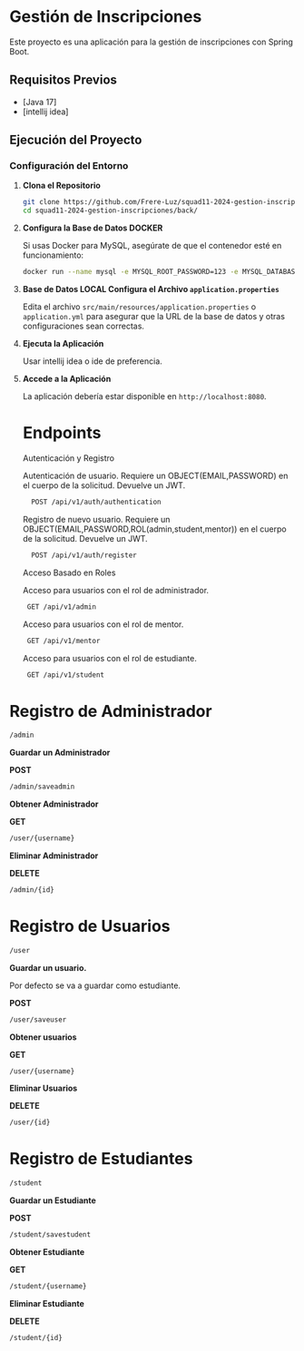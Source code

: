 # Gestión de Inscripciones

Este proyecto es una aplicación para la gestión de inscripciones con Spring Boot.

## Requisitos Previos

- [Java 17]
- [intellij idea]

## Ejecución del Proyecto

### Configuración del Entorno

1. **Clona el Repositorio**

    ```bash
    git clone https://github.com/Frere-Luz/squad11-2024-gestion-inscripciones/new/develop-back-cristian?filename=README.md
    cd squad11-2024-gestion-inscripciones/back/
    ```

2. **Configura la Base de Datos DOCKER**

    Si usas Docker para MySQL, asegúrate de que el contenedor esté en funcionamiento:

    ```bash
    docker run --name mysql -e MYSQL_ROOT_PASSWORD=123 -e MYSQL_DATABASE=squad -p 3306:3306 -d mysql:8
    ```

3. **Base de Datos LOCAL Configura el Archivo `application.properties`**

    Edita el archivo `src/main/resources/application.properties` o `application.yml` para asegurar que la URL de la base de datos y otras configuraciones sean correctas.

4. **Ejecuta la Aplicación**

    Usar intellij idea o ide de preferencia.
  
  
5. **Accede a la Aplicación**

    La aplicación debería estar disponible en `http://localhost:8080`.

   # Endpoints
   
    Autenticación y Registro

 
    Autenticación de usuario. Requiere un OBJECT(EMAIL,PASSWORD) en el cuerpo de la solicitud. Devuelve un JWT.
    

   ```bash
     POST /api/v1/auth/authentication 
    ```
    Registro de nuevo usuario. Requiere un OBJECT(EMAIL,PASSWORD,ROL(admin,student,mentor))  en el cuerpo de la solicitud. Devuelve un JWT.
   
    ```bash
      POST /api/v1/auth/register
    ```
    
    Acceso Basado en Roles

    Acceso para usuarios con el rol de administrador.
   
   ```bash
    GET /api/v1/admin
    ```

    Acceso para usuarios con el rol de mentor.
    
   ```bash
    GET /api/v1/mentor
    ```

    Acceso para usuarios con el rol de estudiante.

   ```bash
    GET /api/v1/student
    ```



# Registro de Administrador

```bash
/admin
```

**Guardar un Administrador**

 **POST**
 
 ```bash
 /admin/saveadmin
```

**Obtener Administrador**

**GET**
 
 ```bash
/user/{username}
```

**Eliminar Administrador**

**DELETE**

```bash 
/admin/{id}
```

# Registro de Usuarios

```bash
/user
```

**Guardar un usuario.**

Por defecto se va a guardar como estudiante.

 **POST**
 
 ```bash
 /user/saveuser
```

**Obtener usuarios**

**GET**
 
 ```bash
/user/{username}
```

**Eliminar Usuarios**

**DELETE**

```bash 
/user/{id}
```

# Registro de Estudiantes

```bash
/student
```

**Guardar un Estudiante**

 **POST**
 
 ```bash
 /student/savestudent
```

**Obtener Estudiante**

**GET**
 
 ```bash
/student/{username}
```

**Eliminar Estudiante**

**DELETE**

```bash 
/student/{id}
```
